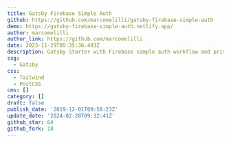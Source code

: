 ```yaml
---
title: Gatsby Firebase Simple Auth
github: https://github.com/marcomelilli/gatsby-firebase-simple-auth
demo: https://gatsby-firebase-simple-auth.netlify.app/
author: marcomelilli
author_link: https://github.com/marcomelilli
date: 2023-11-29T05:35:36.493Z
description: Gatsby Starter with Firebase simple auth workflow and private routes
ssg:
  - Gatsby
css:
  - Tailwind
  - PostCSS
cms: []
category: []
draft: false
publish_date: '2019-12-01T09:58:23Z'
update_date: '2024-02-28T09:32:41Z'
github_star: 64
github_fork: 18
---
```

